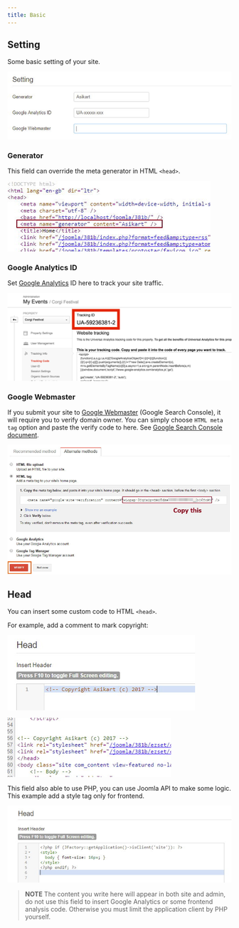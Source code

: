 ```yaml
---
title: Basic
---
```


## Setting

Some basic setting of your site.

![](p-2017-10-25-006.jpg)

### Generator

This field can override the meta generator in HTML `<head>`.

![](p-2017-10-25-007.jpg)

### Google Analytics ID

Set [Google Analytics](https://analytics.google.com) ID here to track your site traffic. 

![](ua_tracking_id_google_analytics.png)

### Google Webmaster

If you submit your site to [Google Webmaster](https://www.google.com/webmasters) (Google Search Console), it will require you to verify domain owner. You can simply choose `HTML meta tag` option and paste the verify code to here. See [Google Search Console document](https://support.google.com/webmasters/answer/79812).

![](c7918ad9-42ed-4033-bb25-32b4b2533a78.jpg)

## Head

You can insert some custom code to HTML `<head>`.

For example, add a comment to mark copyright:

![](p-2017-10-25-008.jpg)

![](p-2017-10-25-009.jpg)

This field also able to use PHP, you can use Joomla API to make some logic. This example add a style tag only for frontend.

![](p-2017-10-25-010.jpg)

> **NOTE** The content you write here will appear in both site and admin, do not use this field to insert Google Analytics or some frontend analysis code. Otherwise you must limit the application client by PHP yourself.
